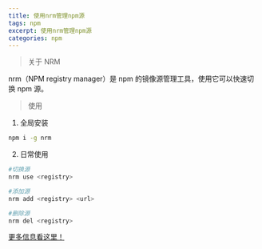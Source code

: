 ```yaml
---
title: 使用nrm管理npm源
tags: npm
excerpt: 使用nrm管理npm源
categories: npm
---
```


> 关于 NRM

nrm（NPM registry manager）是 npm 的镜像源管理工具，使用它可以快速切换 npm 源。

> 使用

1. 全局安装

```bash
npm i -g nrm
```

2. 日常使用

```bash
#切换源
nrm use <registry>

#添加源
nrm add <registry> <url>

#删除源
nrm del <registry>
```

[更多信息看这里！](https://github.com/Pana/nrm)
